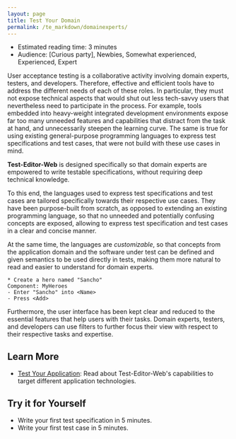 ```yaml
---
layout: page
title: Test Your Domain
permalink: /te_markdown/domainexperts/
---
```


* Estimated reading time: 3 minutes
* Audience: [Curious party], Newbies, Somewhat experienced, Experienced, Expert

User acceptance testing is a collaborative activity involving domain experts, testers, and developers. Therefore, effective and efficient tools have to address the different needs of each of these roles. In particular, they must not expose technical aspects that would shut out less tech-savvy users that nevertheless need to participate in the process. 
For example, tools embedded into heavy-weight integrated development environments expose far too many unneeded features and capabilities that distract from the task at hand, and unnecessarily steepen the learning curve. The same is true for using existing general-purpose programming languages to express test specifications and test cases, that were not build with these use cases in mind.

**Test-Editor-Web** is designed specifically so that domain experts are empowered to write testable specifications, without requiring deep technical knowledge.

To this end, the languages used to express test specifications and test cases are tailored specifically towards their respective use cases. They have been purpose-built from scratch, as opposed to extending an existing programming language, so that no unneeded and potentially confusing concepts are exposed, allowing to express test specification and test cases in a clear and concise manner. 

At the same time, the languages are *customizable*, so that concepts from the application domain and the software under test can be defined and given semantics to be used directly in tests, making them more natural to read and easier to understand for domain experts.

~~~
* Create a hero named "Sancho"
Component: MyHeroes
- Enter "Sancho" into <Name>
- Press <Add>
~~~

Furthermore, the user interface has been kept clear and reduced to the essential features that help users with their tasks. Domain experts, testers, and developers can use filters to further focus their view with respect to their respective tasks and expertise.

## Learn More

* [Test Your Application](/te_markdown/testdrivers): Read about Test-Editor-Web's capabilities to target different application technologies.


## Try it for Yourself

* Write your first test specification in 5 minutes.
* Write your first test case in 5 minutes.
